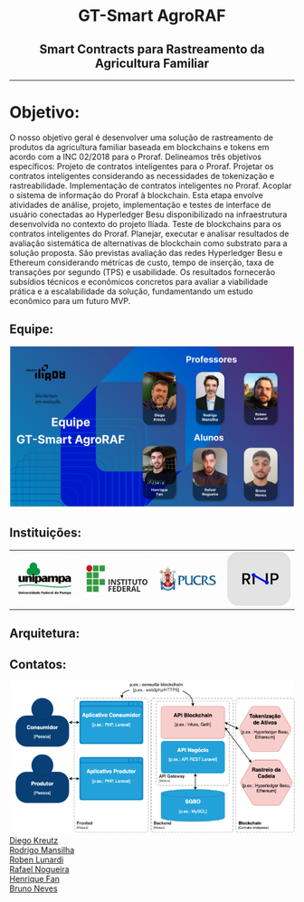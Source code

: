 <h1 align="center">
   GT-Smart AgroRAF
</h1>
<h2 align="center">
  Smart Contracts para Rastreamento da Agricultura Familiar
</h2>
<hr/>
<h1 align="left">Objetivo:</h1>
<p>

O nosso objetivo geral é desenvolver uma solução de rastreamento de produtos da agricultura familiar baseada em blockchains e tokens em acordo com a INC 02/2018 para o Proraf. Delineamos três objetivos específicos:
Projeto de contratos inteligentes para o Proraf. Projetar os contratos inteligentes considerando as necessidades de tokenização e rastreabilidade.
Implementação de contratos inteligentes no Proraf. Acoplar o sistema de informação do Proraf à blockchain. Esta etapa envolve atividades de análise, projeto, implementação e testes de interface de usuário conectadas ao Hyperledger Besu disponibilizado na infraestrutura desenvolvida no contexto do projeto Ilíada.
Teste de blockchains para os contratos inteligentes do Proraf. Planejar, executar e analisar resultados de avaliação sistemática de alternativas de blockchain como substrato para a solução proposta. São previstas avaliação das redes Hyperledger Besu e Ethereum considerando métricas de custo, tempo de inserção,  taxa de transações por segundo (TPS) e usabilidade. Os resultados fornecerão subsídios técnicos e econômicos concretos para avaliar a viabilidade prática e a escalabilidade da solução, fundamentando um estudo econômico para um futuro MVP.

</p>

<h2>Equipe: </h2>
<img src="./img/equipe-dev.png" alt="Equipe de desenvolvimento do projeto">
<h2>Instituições: </h2>
<div style="center">
<table style="width: 100%; height: 100%; text-align: center; vertical-align: middle;">
    <tr>
        <td><img src="./img/Unipampa.png" alt="Unipampa" width="150"></td>
        <td><img src="./img/if.png" alt="IF" width="150"></td>
        <td><img src="./img/puc-rs.png" alt="PUC-RS" width="150"></td>
        <td><img src="./img/rnp.png" alt="RNP" width="150"></td>
    </tr>
</table>
</div>
<h2>Arquitetura: </h2>

<h2>Contatos: </h2>
<img src="./img/arquitetura.png" alt="Arquitetura do projeto">

<a href="mailto:diegokreutz@unipampa.edu.br">
    Diego Kreutz
</a>
<br>
<a href="mailto:rodrigomansilha@unipampa.edu.br">
    Rodrigo Mansilha
</a>
<br>
<a href="mailto:roben@lunardi.inf.br">
    Roben Lunardi
</a>
<br>
<a href="mailto:rafaelnogueira.aluno@unipampa.edu.br">
    Rafael Nogueira
</a>
<br>
<a href="mailto:fanhenrique@gmail.com">
    Henrique Fan
</a>
<br>
<a href="mailto:bneves.dev@gmail.com">
    Bruno Neves
</a>
<br>
